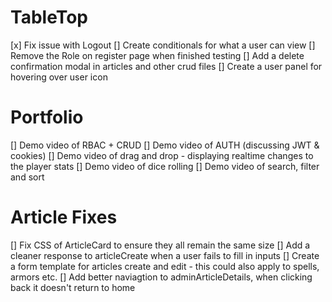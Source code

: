# TableTop

[x] Fix issue with Logout
[] Create conditionals for what a user can view
[] Remove the Role on register page when finished testing
[] Add a delete confirmation modal in articles and other crud files
[] Create a user panel for hovering over user icon

# Portfolio

[] Demo video of RBAC + CRUD
[] Demo video of AUTH (discussing JWT & cookies)
[] Demo video of drag and drop - displaying realtime changes to the player stats
[] Demo video of dice rolling
[] Demo video of search, filter and sort

# Article Fixes

[] Fix CSS of ArticleCard to ensure they all remain the same size
[] Add a cleaner response to articleCreate when a user fails to fill in inputs
[] Create a form template for articles create and edit - this could also apply to spells, armors etc.
[] Add better naviagtion to adminArticleDetails, when clicking back it doesn't return to home
